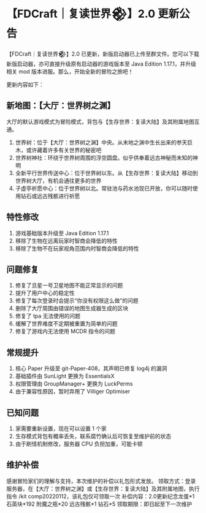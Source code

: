 # 【FDCraft｜复读世界𒆙】2.0 更新公告

【FDCraft｜复读世界𒆙】2.0 已更新，新版启动器已上传至群文件。您可以下载新版启动器，亦可直接升级原有启动器的游戏版本至 Java Edition 1.17.1，并升级相关 mod 版本进服。那么，开始全新的冒险之旅吧！

更新内容如下：

## 新地图：【大厅：世界树之渊】

大厅的默认游戏模式为冒险模式，背包与【生存世界：复读大陆】及其附属地图互通。

1. 世界树：位于【大厅：世界树之渊】中央。从末地之渊中生长出来的参天巨木，或许藏着许多有关世界的秘密吧
2. 世界树神社：环绕于世界树周围的浮空圆盘。似乎供奉着远古神秘而未知的神明
3. 全新平行世界传送中心：位于世界树以东。从【生存世界：复读大陆】移动到世界树大厅，有机会通往更多的世界
4. 子虚亭祈愿中心：位于世界树以北。常驻池与药水池现已开放，你可以随时使用钻石或远古残骸进行祈愿

## 特性修改

1. 游戏基础版本升级至 Java Edition 1.17.1
2. 移除了生物在远离玩家时智商会降低的特性
3. 移除了生物不在玩家视角范围内时智商会降低的特性

## 问题修复

1. 修复了旦星一号卫星地图不能正常显示的问题
2. 提升了用户中心的稳定性
3. 修复了每次登录时会提示“你没有权限这么做”的问题
4. 删除了大厅周围由错误的地图生成器生成的区块
5. 修复了 tpa 无法使用的问题
6. 缓解了世界难度不定期被重置为简单的问题
7. 修复了游戏内无法使用 MCDR 指令的问题

## 常规提升

1. 核心 Paper 升级至 git-Paper-408，其声明已修复 log4j 的漏洞
2. 基础插件由 SunLight 更换为 EssentialsX
3. 权限管理由 GroupManager+ 更换为 LuckPerms
4. 由于兼容性原因，暂时弃用了 Villiger Optimiser

## 已知问题

1. 家需要重新设置，现在可以设置 1 个家
2. 生存模式背包有概率丢失，联系腐竹确认后可恢复至维护前的状态
3. 由于刷怪机制修改，服务器 CPU 负担加重，可能卡顿

## 维护补偿

感谢冒险家们的理解与支持，本次维护的补偿以礼包形式发放。
领取方式：登录服务器，在【大厅：世界树之渊】或【生存世界：复读大陆】及其附属地图，执行指令 /kit comp20220112，该礼包仅可领取一次
补偿内容：2.0更新纪念龙蛋\*1 石英块\*192 附魔之瓶\*20 远古残骸\*1 钻石\*5
领取期限：即日起至下一次维护
